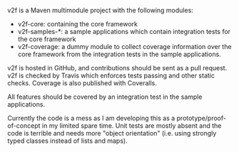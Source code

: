 v2f is a Maven multimodule project with the following modules:

* v2f-core: containing the core framework
* v2f-samples-*: a sample applications which contain integration tests for the core framework
* v2f-coverage: a dummy module to collect coverage information over the core framework from the integration tests in the sample applications.

v2f is hosted in GitHub, and contributions should be sent as a pull request. v2f is checked by Travis which enforces tests passing and other static checks. Coverage is also published with Coveralls.

All features should be covered by an integration test in the sample applications.

Currently the code is a mess as I am developing this as a prototype/proof-of-concept in my limited spare time. Unit tests are mostly absent and the code is terrible and needs more "object orientation" (i.e. using strongly typed classes instead of lists and maps).
